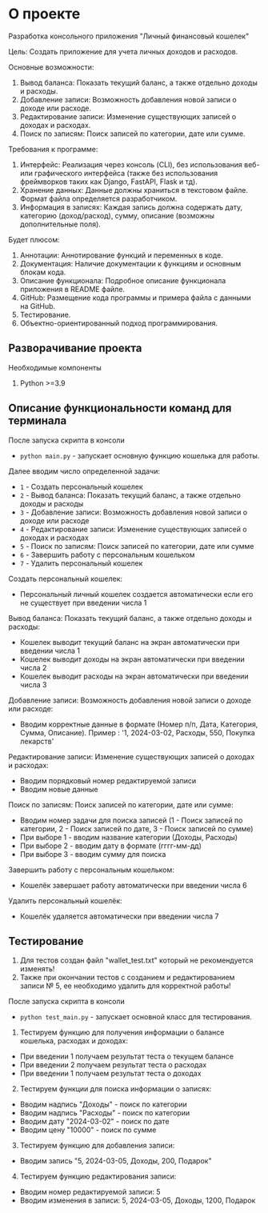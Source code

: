 # О проекте
Разработка консольного приложения "Личный финансовый кошелек"

Цель: Создать приложение для учета личных доходов и расходов.

Основные возможности:
1. Вывод баланса: Показать текущий баланс, а также отдельно доходы и расходы.
2. Добавление записи: Возможность добавления новой записи о доходе или расходе.
3. Редактирование записи: Изменение существующих записей о доходах и расходах.
4. Поиск по записям: Поиск записей по категории, дате или сумме.

Требования к программе:
1. Интерфейс: Реализация через консоль (CLI), без использования веб- или графического интерфейса (также без использования фреймворков таких как Django, FastAPI, Flask  и тд).
2. Хранение данных: Данные должны храниться в текстовом файле. Формат файла определяется разработчиком.
3. Информация в записях: Каждая запись должна содержать дату, категорию (доход/расход), сумму, описание (возможны дополнительные поля).

Будет плюсом:
1. Аннотации: Аннотирование функций и переменных в коде.
2. Документация: Наличие документации к функциям и основным блокам кода.
3. Описание функционала: Подробное описание функционала приложения в README файле.
4. GitHub: Размещение кода программы и примера файла с данными на GitHub.
5. Тестирование.
6. Объектно-ориентированный подход программирования.


## Разворачивание проекта

Необходимые компоненты
1. Python >=3.9

## Описание функциональности команд для терминала

После запуска скрипта в консоли
- `python main.py` - запускает основную функцию кошелька для работы.

Далее вводим число определенной задачи:
- `1` - Создать персональный кошелек 
- `2` - Вывод баланса: Показать текущий баланс, а также отдельно доходы и расходы
- `3` - Добавление записи: Возможность добавления новой записи о доходе или расходе
- `4` - Редактирование записи: Изменение существующих записей о доходах и расходах
- `5` - Поиск по записям: Поиск записей по категории, дате или сумме
- `6` - Завершить работу с персональным кошельком
- `7` - Удалить персональный кошелек

Создать персональный кошелек:
- Персональный личный кошелек создается автоматически если его не существует при введении числа 1

Вывод баланса: Показать текущий баланс, а также отдельно доходы и расходы:
- Кошелек выводит текущий баланс на экран автоматически при введении числа 1
- Кошелек выводит доходы на экран автоматически при введении числа 2
- Кошелек выводит расходы на экран автоматически при введении числа 3

Добавление записи: Возможность добавления новой записи о доходе или расходе:
- Вводим корректные данные в формате (Номер п/п, Дата, Категория, Сумма, Описание).
  Пример : '1, 2024-03-02, Расходы, 550, Покупка лекарств'

Редактирование записи: Изменение существующих записей о доходах и расходах:
- Вводим порядковый номер редактируемой записи
- Вводим новые данные

Поиск по записям: Поиск записей по категории, дате или сумме:
- Вводим номер задачи для поиска записей (1 - Поиск записей по категории, 2 - Поиск записей по дате, 3 - Поиск записей по сумме)
- При выборе 1 - вводим название категории (Доходы, Расходы)
- При выборе 2 - вводим дату в формате (гггг-мм-дд)
- При выборе 3 - вводим сумму для поиска

Завершить работу с персональным кошельком:
- Кошелёк завершает работу автоматически при введении числа 6

Удалить персональный кошелёк:
- Кошелёк удаляется автоматически при введении числа 7


## Тестирование

1. Для тестов создан файл "wallet_test.txt" который не рекомендуется изменять!
2. Также при окончании тестов с созданием и редактированием записи № 5, ее необходимо удалить для корректной работы!

После запуска скрипта в консоли
- `python test_main.py` - запускает основной класс для тестирования.

1. Тестируем функцию для получения информации о балансе кошелька, расходах и доходах:
- При введении 1 получаем результат теста о текущем балансе
- При введении 2 получаем результат теста о расходах
- При введении 1 получаем результат теста о доходах

2. Тестируем функции для поиска информации о записях:
- Вводим надпись "Доходы" - поиск по категории
- Вводим надпись "Расходы" - поиск по категории
- Вводим дату "2024-03-02" - поиск по дате
- Вводим цену "10000" - поиск по сумме

3. Тестируем функцию для добавления записи:
- Вводим запись "5, 2024-03-05, Доходы, 200, Подарок"

4. Тестируем функцию редактирования записи:
- Вводим номер редактируемой записи: 5
- Вводим изменения в записи: 5, 2024-03-05, Доходы, 1200, Подарок
